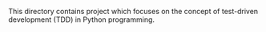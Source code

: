 This directory contains project which focuses on the concept of test-driven development (TDD) in Python programming.
